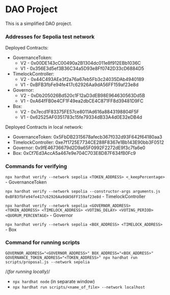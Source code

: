 # DAO Project

This is a simplified DAO project.


### Addresses for Sepolia test network
Deployed Contracts:
- GovernanceToken: 
	*	V2 - 0x00DE143cC00490a2B1304dc011e8f912EBb1036C
	* V1 - 0x356E3d5ef3B36C34a5D93e8Ff0742D33cD6884D5
- TimelockController: 
	* V2 - 0x44C493AEe3f2a76a67eb5Fb3c24035DAb4940189
	* V1 - 0xBFB3fbFe94fe417c62926Aa9dA56FF159af23e8d
- Governor: 
	* V2 - 0xDb205026Bd520c1F12aD3dEB98E964630563Dd5B
	*	V1 - 0xA64fFB0e4CF1F49ea2dbCE4C871FF8d39481D9FC
- Box: 
	* V2 - 0x7ecd1F83375FE57ce8011Ad616a8843198804F5F
	* V1 - 0x62525AF0351783c15fe79334dB33A4d0E32eDB4d

Deployed Contracts in local network:
- GovernanceToken: 0x5FbDB2315678afecb367f032d93F642f64180aa3
- TimelockController: 0xe7f1725E7734CE288F8367e1Bb143E90bb3F0512
- Governor: 0x9fE46736679d2D9a65F0992F2272dE9f3c7fa6e0
- Box: 0xCf7Ed3AccA5a467e9e704C703E8D87F634fB0Fc9

### Commands for verifying
`npx hardhat verify --network sepolia <TOKEN_ADDRESS> <_keepPercentage>` - GovernanceToken

`npx hardhat verify --network sepolia --constructor-args arguments.js 0xBFB3fbFe94fe417c62926Aa9dA56FF159af23e8d` - TimelockController

`npx hardhat verify --network sepolia <GOVERNOR_ADDRESS> <TOKEN_ADDRESS> <TIMELOCK_ADDRESS> <VOTING_DELAY> <VOTING_PERIOD> <QUORUM_PERCENTAGE>` - Governor

`npx hardhat verify --network sepolia <BOX_ADDRESS> <TIMELOCK_ADDRESS>` - Box

### Command for running scripts
`GOVERNOR_ADDRESS="<GOVERNOR_ADDRESS>" BOX_ADDRESS="<BOX_ADDRESS>" GOVERNANCE_TOKEN_ADDRESS="<TOKEN_ADDRESS>" npx hardhat run scripts/proposal.js --network sepolia`

/*(for running locally)*/
- `npx hardhat node` (in separate window)
- `npx hardhat run scripts/<name_of_file> --network localhost`